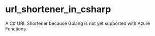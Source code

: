 # url_shortener_in_csharp
A C# URL Shortener because Golang is not yet supported with Azure Functions
